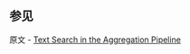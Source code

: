 ## 参见

原文 - [Text Search in the Aggregation Pipeline]( https://docs.mongodb.com/manual/tutorial/text-search-in-aggregation/ )

